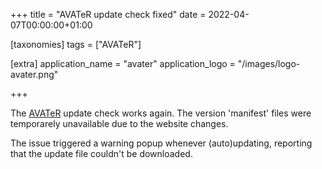 +++
title = "AVATeR update check fixed"
date = 2022-04-07T00:00:00+01:00

[taxonomies]
tags = ["AVATeR"]

[extra]
application_name = "avater"
application_logo = "/images/logo-avater.png"

+++

The [AVATeR](/software/avater/) update check works again. The version 'manifest' files were temporarely unavailable due to the website changes.

The issue triggered a warning popup whenever (auto)updating, reporting that the update file couldn't be downloaded.
